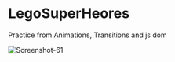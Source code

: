 # LegoSuperHeores
Practice from Animations, Transitions and js dom

<img src="https://i.ibb.co/5WWVSFv/Screenshot-61.png" alt="Screenshot-61" border="0">
